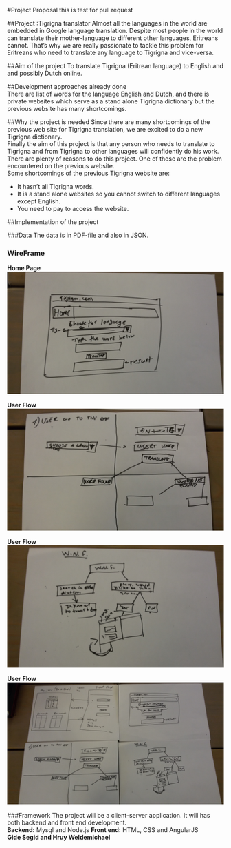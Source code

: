 #Project Proposal 
this is test for pull request


##Project :Tigrigna translator 
Almost all the languages in the world are embedded in Google language translation. Despite  most people in the world can translate their mother-language to different other languages, Eritreans cannot. That’s why  we are really passionate to tackle this problem for Eritreans who need to translate any language to Tigrigna and vice-versa.

##Aim of the project
To  translate Tigrigna (Eritrean language) to English and and possibly Dutch  online.

##Development approaches  already done  
There are list of words for the language English and Dutch, and there is private websites which  serve as a stand alone Tigrigna dictionary but the previous website has many shortcomings.

##Why the project is needed
Since there are many shortcomings of the previous web site for Tigrigna translation, we are  excited to do a new Tigrigna dictionary.  
Finally the aim of this project is that  any person who needs to translate to Tigrigna and from Tigrigna to other languages will  confidently do his work. There are plenty of reasons to do this project. One of these are the problem encountered on the previous website.  
Some shortcomings of the previous Tigrigna website are:
*  It  hasn’t all Tigrigna words.
*  It is a stand alone websites so you cannot switch to different languages except English. 
*  You need to pay to access the website.

##Implementation of the project

###Data
The data is in PDF-file and also in JSON.

### WireFrame

**Home Page**
![Home Page](/doc/UserInteraction_00.jpg)

**User Flow**
![User Flow](/doc/UserInteraction_01.jpg)

**User Flow**
![User Flow](/doc/UserInteraction_02.jpg)

**User Flow**
![User Flow](/doc/UserInteraction_03.jpg)

###Framework
The project will be a client-server application. It will has  both  backend and front end development.  
**Backend:**
Mysql and Node.js
**Front end:**
HTML, CSS and AngularJS    
**Gide Segid and Hruy Weldemichael**
